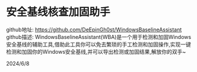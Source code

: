 # 安全基线核查加固助手

github地址: https://github.com/DeEpinGh0st/WindowsBaselineAssistant  
github描述: WindowsBaselineAssistant(WBA)是一个用于检测和加固Windows安全基线的辅助工具,借助此工具你可以免去繁琐的手工检测和加固操作,实现一键检测和加固你的Windows安全基线,并可以导出检测或加固结果,解放你的双手~  


2024/6/8  
